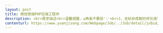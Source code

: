 ```yaml
---                
layout: post       
title: 微信商城PHP后端工程师           
description: <br>需求描述<br>温馨提醒，≥两条不要投':'<br>1，坐标非成都的师兄请不要投<br>2，实事求是，无充足时间兼职的请不要投<br>3，无TP5.1.5框架微商城过硬经验请不要投<br>&nbsp【成都】招【php后端】开发【1位】，辅导、协助php初学者完成【微信推荐奖励商城】的开发上线，要求技能':'<br>&nbsp1、跟甲方一样具有利他共赢思维，守时负责，沟通无障碍，能客观发现不紧急不重要的需求及时交流砍掉，擅长时间管理/分歧协商处理。<br>2、ThinkPHP框架&nbsp5.1.5版本能熟练使用<br>3、对微信商城开发流程细节有丰富经验，<br>&nbsp&nbsp&nbsp&nbsp&nbsp&nbsp特别是微信支付、参数二维码！<br>&nbsp期限6月1日到30日，总工时100小时左右，我住科华北路四川大学，距离近可以驻场包饭、距离远我可以背着电脑准时往返你家、随时可以远程桌面交流辅导协助作业。前端我已完善，功能除了核心部分都能砍就砍追求极简，目标就是省时省力尽快上线。if(上线运营效果良好){追加额外福利以表感激}，预祝共赢！<br>     
contenturl: https://www.yuanjisong.com/Webpage/Job/../Job/detail/jobid/101470      
---                 
```

